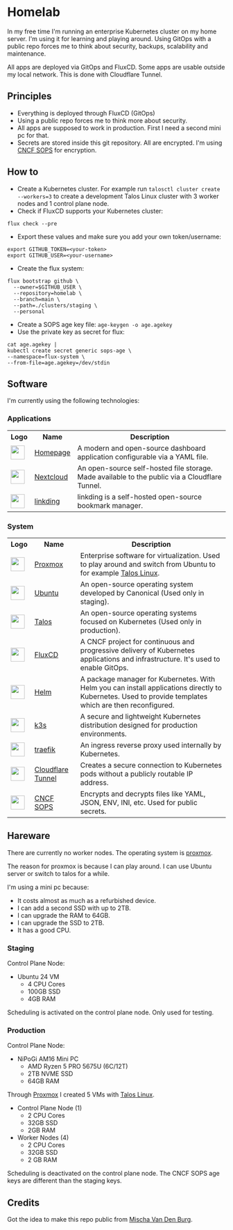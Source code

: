 # Homelab

In my free time I'm running an enterprise Kubernetes cluster on my home server. I'm using it for learning and playing around. Using GitOps with a public repo forces me to think about security, backups, scalability and maintenance. 

All apps are deployed via GitOps and FluxCD. Some apps are usable outside my local network. This is done with Cloudflare Tunnel.

## Principles

- Everything is deployed through FluxCD (GitOps)
- Using a public repo forces me to think more about security.
- All apps are supposed to work in production. First I need a second mini pc for that. 
- Secrets are stored inside this git repository. All are encrypted. I'm using [CNCF SOPS](https://fluxcd.io/flux/guides/mozilla-sops/) for encryption.

## How to

- Create a Kubernetes cluster. For example run `talosctl cluster create --workers=3` to create a development Talos Linux cluster with 3 worker nodes and 1 control plane node.
- Check if FluxCD supports your Kubernetes cluster:
```
flux check --pre
```
- Export these values and make sure you add your own token/username:
```
export GITHUB_TOKEN=<your-token>
export GITHUB_USER=<your-username>
```
- Create the flux system:
```
flux bootstrap github \
  --owner=$GITHUB_USER \
  --repository=homelab \
  --branch=main \
  --path=./clusters/staging \
  --personal
```
- Create a SOPS age key file: `age-keygen -o age.agekey`
- Use the private key as secret for flux:
```
cat age.agekey |
kubectl create secret generic sops-age \
--namespace=flux-system \
--from-file=age.agekey=/dev/stdin
```

## Software

I'm currently using the following technologies:

### Applications

<table>
    <tr>
        <th>
            Logo
        </th>
        <th>
            Name
        </th>
        <th>
            Description
        </th>
    </tr>
    <tr>
        <td>
            <img width="32" height="32" src="https://github.com/meowosaurus/homelab/blob/main/images/homepage.svg">
        </td>
        <td>
            <a href="https://github.com/gethomepage/homepage">Homepage</a>
        </td>
        <td>
            A modern and open-source dashboard application configurable via a YAML file.
        </td>
    </tr>
    <tr>
        <td>
            <img width="32" src="https://github.com/meowosaurus/homelab/blob/main/images/nextcloud.png">
        </td>
        <td>
            <a href="https://nextcloud.com">Nextcloud</a>
        </td>
        <td>
            An open-source self-hosted file storage. Made available to the public via a Cloudflare Tunnel.
        </td>
    </tr>
    <tr>
        <td>
            <img width="32" height="32" src="https://github.com/meowosaurus/homelab/blob/main/images/linkding.svg">
        </td>
        <td>
            <a href="https://github.com/sissbruecker/linkding">linkding</a>
        </td>
        <td>
            linkding is a self-hosted open-source bookmark manager.
        </td>
    </tr>
</table>

### System

<table>
    <tr>
        <th>
            Logo
        </th>
        <th>
            Name
        </th>
        <th>
            Description
        </th>
    </tr>
    <tr>
        <td>
            <img width="32" height="32" src="https://github.com/meowosaurus/homelab/blob/main/images/proxmox.png">
        </td>
        <td>
            <a href="https://www.proxmox.com/en/">Proxmox</a>
        </td>
        <td>
            Enterprise software for virtualization. Used to play around and switch from Ubuntu to for example <a href="https://www.talos.dev/">Talos Linux</a>.
        </td>
    </tr>
    <tr>
        <td>
            <img width="32" height="32" src="https://github.com/meowosaurus/homelab/blob/main/images/ubuntu.png" >
        </td>
        <td>
            <a href="https://ubuntu.com/">Ubuntu</a>
        </td>
        <td>
            An open-source operating system developed by Canonical (Used only in staging).
        </td>
    </tr>
    <tr>
        <td>
            <img width="32" height="32" src="https://github.com/meowosaurus/homelab/blob/main/images/talos.svg" >
        </td>
        <td>
            <a href="https://talos.dev/">Talos</a>
        </td>
        <td>
            An open-source operating systems focused on Kubernetes (Used only in production).
        </td>
    </tr>
    <tr>
        <td>
            <img width="32" height="32" src="https://github.com/meowosaurus/homelab/blob/main/images/fluxcd.png" >
        </td>
        <td>
            <a href="https://fluxcd.io/">FluxCD</a>
        </td>
        <td>
            A CNCF project for continuous and progressive delivery of Kubernetes applications and infrastructure. It's used to enable GitOps.
        </td>
    </tr>
    <tr>
        <td>
            <img width="32" height="32" src="https://github.com/meowosaurus/homelab/blob/main/images/helm.svg" >
        </td>
        <td>
            <a href="helm.sh">Helm</a>
        </td>
        <td>
            A package manager for Kubernetes. With Helm you can install applications directly to Kubernetes. Used to provide templates which are then reconfigured.
        </td>
    </tr>
    <tr>
        <td>
            <img width="32" height="32" src="https://github.com/meowosaurus/homelab/blob/main/images/k3s.png" >
        </td>
        <td>
            <a href="https://k3s.io/">k3s</a>
        </td>
        <td>
            A secure and lightweight Kubernetes distribution designed for production environments.
        </td>
    </tr>
    <tr>
        <td>
            <img width="32" height="32" src="https://github.com/meowosaurus/homelab/blob/main/images/traefik.svg" >
        </td>
        <td>
            <a href="https://github.com/traefik/traefik">traefik</a>
        </td>
        <td>
            An ingress reverse proxy used internally by Kubernetes. 
        </td>
    </tr>
    <tr>
        <td>
            <img width="32" height="32" src="https://github.com/meowosaurus/homelab/blob/main/images/cloudflare.png">
        </td>
        <td>
            <a href="https://developers.cloudflare.com/cloudflare-one/connections/connect-networks/">Cloudflare Tunnel</a>
        </td>
        <td>
            Creates a secure connection to Kubernetes pods without a publicly routable IP address.
        </td>
    </tr>
    <tr>
        <td>
            <img width="32" height="32" src="https://github.com/meowosaurus/homelab/blob/main/images/cncf.svg">
        </td>
        <td>
            <a href="https://www.cncf.io/projects/sops/">CNCF SOPS</a>
        </td>
        <td>
            Encrypts and decrypts files like YAML, JSON, ENV, INI, etc. Used for public secrets.
        </td>
    </tr>
</table>

## Hareware

There are currently no worker nodes. The operating system is [proxmox](https://www.proxmox.com).

The reason for proxmox is because I can play around. I can use Ubuntu server or switch to talos for a while.

I'm using a mini pc because:
- It costs almost as much as a refurbished device.
- I can add a second SSD with up to 2TB.
- I can upgrade the RAM to 64GB.
- I can upgrade the SSD to 2TB.
- It has a good CPU.

### Staging

Control Plane Node:
- Ubuntu 24 VM
  - 4 CPU Cores
  - 100GB SSD
  - 4GB RAM

Scheduling is activated on the control plane node. Only used for testing.

### Production

Control Plane Node:
- NiPoGi AM16 Mini PC
  - AMD Ryzen 5 PRO 5675U (6C/12T)
  - 2TB NVME SSD
  - 64GB RAM

Through [Proxmox](https://www.proxmox.com/en/) I created 5 VMs with [Talos Linux](https://www.talos.dev/).
- Control Plane Node (1)
  - 2 CPU Cores
  - 32GB SSD
  - 2GB RAM
- Worker Nodes (4)
  - 2 CPU Cores
  - 32GB SSD
  - 2 GB RAM

Scheduling is deactivated on the control plane node.
The CNCF SOPS age keys are different than the staging keys.

## Credits

Got the idea to make this repo public from [Mischa Van Den Burg](https://github.com/mischavandenburg/homelab).

